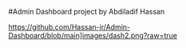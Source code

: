 #Admin Dashboard project by Abdiladif Hassan

https://github.com/Hassan-jr/Admin-Dashboard/blob/main]images/dash2.png?raw=true
